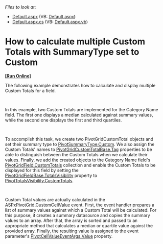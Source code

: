 <!-- default file list -->
*Files to look at*:

* [Default.aspx](./CS/ASPxPivotGrid_MultipleCustomTotals/Default.aspx) (VB: [Default.aspx](./VB/ASPxPivotGrid_MultipleCustomTotals/Default.aspx))
* [Default.aspx.cs](./CS/ASPxPivotGrid_MultipleCustomTotals/Default.aspx.cs) (VB: [Default.aspx.vb](./VB/ASPxPivotGrid_MultipleCustomTotals/Default.aspx.vb))
<!-- default file list end -->
# How to calculate multiple Custom Totals with SummaryType set to Custom
<!-- run online -->
**[[Run Online]](https://codecentral.devexpress.com/e3821/)**
<!-- run online end -->


<p>The following example demonstrates how to calculate and display multiple Custom Totals for a field.</p>
<br>
<p>In this example, two Custom Totals are implemented for the Category Name field. The first one displays a median calculated against summary values, while the second one displays the first and third quartiles.</p>
<br>
<p>To accomplish this task, we create two PivotGridCustomTotal objects and set their summary type to <a href="https://documentation.devexpress.com/#CoreLibraries/DevExpressDataPivotGridPivotSummaryTypeEnumtopic">PivotSummaryType.Custom</a>. We also assign the Custom Totals' names to <a href="https://documentation.devexpress.com/#CoreLibraries/DevExpressXtraPivotGridPivotGridCustomTotalBase_Tagtopic">PivotGridCustomTotalBase.Tag</a> properties to be able to distinguish between the Custom Totals when we calculate their values. Finally, we add the created objects to the Category Name field's <a href="https://documentation.devexpress.com/#AspNet/DevExpressWebASPxPivotGridPivotGridField_CustomTotalstopic">PivotGridField.CustomTotals</a> collection and enable the Custom Totals to be displayed for this field by setting the <a href="https://documentation.devexpress.com/#CoreLibraries/DevExpressXtraPivotGridPivotGridFieldBase_TotalsVisibilitytopic">PivotGridFieldBase.TotalsVisibility</a> property to <a href="https://documentation.devexpress.com/#CoreLibraries/DevExpressXtraPivotGridPivotTotalsVisibilityEnumtopic">PivotTotalsVisibility.CustomTotals</a>.</p>
<br>
<p>Custom Total values are actually calculated in the <a href="https://documentation.devexpress.com/#AspNet/DevExpressWebASPxPivotGridASPxPivotGrid_CustomCellValuetopic">ASPxPivotGrid.CustomCellValue</a> event. First, the event handler prepares a list of summary values against which a Custom Total will be calculated. For this purpose, it creates a summary datasource and copies the summary values to an array. After that, the array is sorted and passed to an appropriate method that calculates a median or quartile value against the provided array. Finally, the resulting value is assigned to the event parameter's <a href="https://documentation.devexpress.com/#AspNet/DevExpressWebASPxPivotGridPivotCellValueEventArgs_Valuetopic">PivotCellValueEventArgs.Value</a> property.</p>

<br/>


